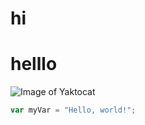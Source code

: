 # hi
# helllo
![Image of Yaktocat](https://octodex.github.com/images/yaktocat.png)
``` javascript
var myVar = "Hello, world!";
```
